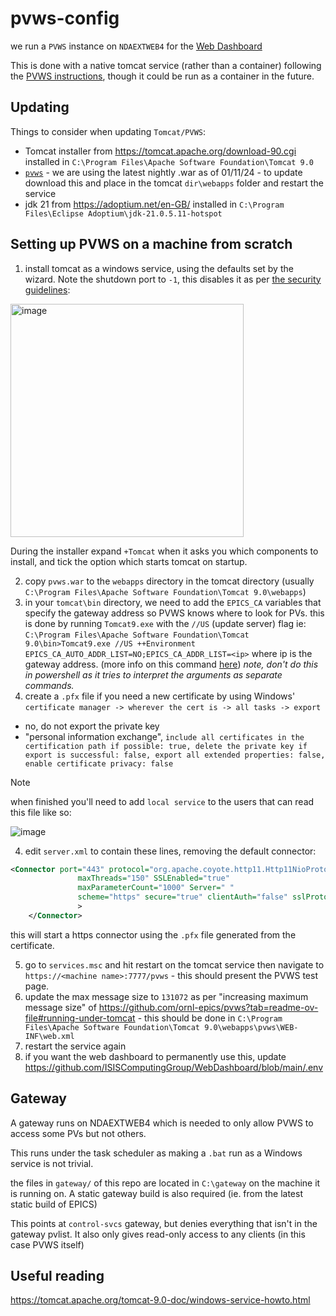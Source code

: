 # pvws-config

we run a `PVWS` instance on `NDAEXTWEB4` for the [Web Dashboard](https://github.com/ISISComputingGroup/WebDashboard)

This is done with a native tomcat service (rather than a container) following the [PVWS instructions](https://github.com/ornl-epics/pvws?tab=readme-ov-file#running-under-tomcat), though it could be run as a container in the future. 

## Updating
Things to consider when updating `Tomcat/PVWS`:
- Tomcat installer from https://tomcat.apache.org/download-90.cgi installed in `C:\Program Files\Apache Software Foundation\Tomcat 9.0` 
- [`pvws`](https://github.com/ornl-epics/pvws) - we are using the latest nightly .war as of 01/11/24 - to update download this and place in the tomcat `dir\webapps` folder and restart the service
- jdk 21 from https://adoptium.net/en-GB/ installed in `C:\Program Files\Eclipse Adoptium\jdk-21.0.5.11-hotspot`

## Setting up PVWS on a machine from scratch

1) install tomcat as a windows service, using the defaults set by the wizard. Note the shutdown port to `-1`, this disables it as per [the security guidelines](https://tomcat.apache.org/tomcat-9.0-doc/security-howto.html#Server): 

<img width="373" alt="image" src="https://github.com/user-attachments/assets/a6d31707-139b-41ee-9069-38c682ced46c" />

During the installer expand `+Tomcat` when it asks you which components to install, and tick the option which starts tomcat on startup.


2) copy `pvws.war` to the `webapps` directory in the tomcat directory (usually `C:\Program Files\Apache Software Foundation\Tomcat 9.0\webapps`)
3) in your `tomcat\bin` directory, we need to add the `EPICS_CA` variables that specify the gateway address so PVWS knows where to look for PVs. this is done by running `Tomcat9.exe` with the `//US` (update server) flag ie: 
 `C:\Program Files\Apache Software Foundation\Tomcat 9.0\bin>Tomcat9.exe //US ++Environment EPICS_CA_AUTO_ADDR_LIST=NO;EPICS_CA_ADDR_LIST=<ip>` where ip is the gateway address. (more info on this command [here](https://tomcat.apache.org/tomcat-9.0-doc/windows-service-howto.html)) _note, don't do this in powershell as it tries to interpret the arguments as separate commands._ 
3) create a `.pfx` file if you need a new certificate by using Windows' `certificate manager -> wherever the cert is -> all tasks -> export`
  -  no, do not export the private key
  - "personal information exchange", `include all certificates in the certification path if possible: true, delete the private key if export is successful: false, export all extended properties: false, enable certificate privacy: false`

> [!NOTE]  
> when finished you'll need to add `local service` to the users that can read this file like so: 
>
> ![image](https://github.com/user-attachments/assets/1d040def-06fe-4e0d-b6cd-126a27797658)

4) edit `server.xml` to contain these lines, removing the default connector: 

```xml
<Connector port="443" protocol="org.apache.coyote.http11.Http11NioProtocol"
               maxThreads="150" SSLEnabled="true"
               maxParameterCount="1000" Server=" " 
			   scheme="https" secure="true" clientAuth="false" sslProtocol="TLS" keystoreFile="file:///C:/PROGRA~1/APACHE~1/TOMCAT~1.0/dataweb.pfx" keystoreType="PKCS12" keystorePass="<keeper:.pfx keystore password for PVWS tomcat instance on NDAEXTWEB3>"
               >
    </Connector>
```

this will start a https connector using the `.pfx` file generated from the certificate. 

5) go to `services.msc` and hit restart on the tomcat service then navigate to `https://<machine name>:7777/pvws` - this should present the PVWS test page. 
6) update the max message size to `131072` as per "increasing maximum message size" of https://github.com/ornl-epics/pvws?tab=readme-ov-file#running-under-tomcat - this should be done in `C:\Program Files\Apache Software Foundation\Tomcat 9.0\webapps\pvws\WEB-INF\web.xml`
7) restart the service again
6) if you want the web dashboard to permanently use this, update https://github.com/ISISComputingGroup/WebDashboard/blob/main/.env

## Gateway

A gateway runs on NDAEXTWEB4 which is needed to only allow PVWS to access some PVs but not others. 

This runs under the task scheduler as making a `.bat` run as a Windows service is not trivial. 

the files in `gateway/` of this repo are located in `C:\gateway` on the machine it is running on. A static gateway build is also required (ie. from the latest static build of EPICS)

This points at `control-svcs` gateway, but denies everything that isn't in the gateway pvlist. It also only gives read-only access to any clients (in this case PVWS itself)


## Useful reading
https://tomcat.apache.org/tomcat-9.0-doc/windows-service-howto.html

